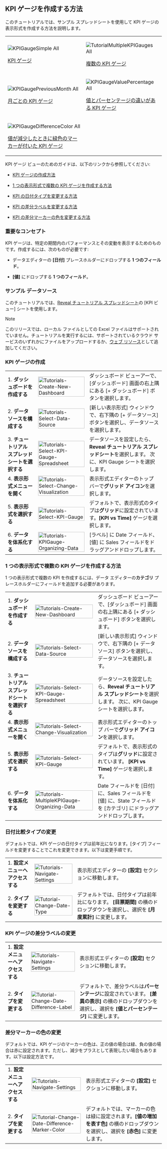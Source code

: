 ## KPI ゲージを作成する方法

このチュートリアルでは、サンプル スプレッドシートを使用して KPI ゲージの表示形式を作成する方法を説明します。

<table>
<colgroup>
<col style="width: 50%" />
<col style="width: 50%" />
</colgroup>
<tbody>
<tr class="odd">
<td><p><img src="images/KPIGaugeSimple_All.png" alt="KPIGaugeSimple All" /><br />
</p>
<p><a href="#creating-kpi-gauge">KPI ゲージ</a><br />
</p></td>
<td><p><img src="images/TutorialMultipleKPIGauges_All.png" alt="TutorialMultipleKPIGauges All" /><br />
</p>
<p><a href="#adding-category-kpi">複数の KPI ゲージ</a><br />
</p></td>
</tr>
<tr class="even">
<td><p><img src="images/KPIGaugePreviousMonth_All.png" alt="KPIGaugePreviousMonth All" /><br />
</p>
<p><a href="#changing-date-comparison-type">月ごとの KPI ゲージ</a><br />
</p></td>
<td><p><img src="images/KPIGaugeValuePercentage_All.png" alt="KPIGaugeValuePercentage All" /><br />
</p>
<p><a href="#changing-difference-label-kpi">値とパーセンテージの違いがある KPI ゲージ</a><br />
</p></td>
</tr>
<tr class="odd">
<td><p><img src="images/KPIGaugeDifferenceColor_All.png" alt="KPIGaugeDifferenceColor All" /><br />
</p>
<p><a href="#changing-color-difference-marker">値が減少したときに緑色のマーカーが付いた KPI ゲージ</a><br />
</p></td>
<td></td>
</tr>
</tbody>
</table>

KPI ゲージ ビューのためのガイドは、以下のリンクから参照してください:

  - [KPI ゲージの作成方法](#creating-kpi-gauge)

  - [1 つの表示形式で複数の KPI ゲージを作成する方法](#adding-category-kpi)

  - [KPI の日付タイプを変更する方法](#changing-date-comparison-type)

  - [KPI の差分ラベルを変更する方法](#changing-difference-label-kpi)

  - [KPI の差分マーカーの色を変更する方法](#changing-color-difference-marker)

### 重要なコンセプト

KPI ゲージは、特定の期間内のパフォーマンスとその変動を表示するためのものです。作成するには、次のものが必要です:

  - データエディターの **[日付]** プレースホルダーにドロップする **1 つのフィールド**。

  - **[値]** にドロップする **1 つのフィールド**。

### サンプル データソース

このチュートリアルでは、[Reveal チュートリアル スプレッドシート](http://download.infragistics.com/reportplus/help/samples/Reveal_Visualization_Tutorials.xlsx)の [KPI ビュー] シートを使用します。

>[!NOTE]
>このリリースでは、ローカル ファイルとしての Excel ファイルはサポートされていません。チュートリアルを実行するには、サポートされているクラウド サービスのいずれかにファイルをアップロードするか、[ウェブ リソース](~/jp/datasources/supported-data-sources/web-resource.md)として追加してください。

<a name='creating-kpi-gauge'></a>
### KPI ゲージの作成

|                                          |                                                                                              |                                                                                                                                                      |
| ---------------------------------------- | -------------------------------------------------------------------------------------------- | ---------------------------------------------------------------------------------------------------------------------------------------------------- |
| 1\. **ダッシュボードを作成する**               | <img src="images/Tutorials-Create-New-Dashboard.png" alt="Tutorials-Create-New-Dashboard" width="100%"/>                 | ダッシュボード ビューアーで、[ダッシュボード] 画面の右上隅にある [+ ダッシュボード] ボタンを選択します。|
| 2\. **データソースを構成する**       | <img src="images/Tutorials-Select-Data-Source.png" alt="Tutorials-Select-Data-Source" width="100%"/>                     | [新しい表示形式] ウィンドウで、右下隅の [+ データソース] ボタンを選択し、データソースを選択します。                                       |
| 3\. **チュートリアル スプレッドシートを選択する** | <img src="images/Tutorials-Select-KPI-Gauge-Spreadsheet.png" alt="Tutorials-Select-KPI-Gauge-Spreadsheet" width="100%"/> | データソースを設定したら、**Reveal チュートリアル スプレッドシート**を選択します。 次に、KPI Gauge シートを選択します。                                 |
| 4\. **表示形式メニューを開く**     | <img src="images/Tutorials-Select-Change-Visualization.png" alt="Tutorials-Select-Change-Visualization" width="100%"/>   | 表示形式エディターのトップ バーで**グリッド アイコン**を選択します。                                                                                |
| 5\. **表示形式を選択する**        | <img src="images/Tutorials-Select-KPI-vs-Time-Gauge.png" alt="Tutorials-Select-KPI-Gauge" width="100%"/>                         | デフォルトで、表示形式のタイプは**グリッド**に設定されています。**[KPI vs Time]** ゲージを選択します。                                                            |
| 6\. **データを体系化する**               | <img src="images/Tutorials-KPIGauge-Organizing-Data.png" alt="Tutorials-KPIGauge-Organizing-Data" width="100%"/>         | [ラベル] に Date フィールド、[値] に Sales フィールドをドラッグアンドドロップします。                                                                       |

<a name='adding-category-kpi'></a>
### 1 つの表示形式で複数の KPI ゲージを作成する方法

1 つの表示形式で複数の KPI を作成するには、データ エディターの**カテゴリ** プレースホルダーにフィールドを追加する必要があります。

|                                          |                                                                                                      |                                                                                                                                                      |
| ---------------------------------------- | ---------------------------------------------------------------------------------------------------- | ---------------------------------------------------------------------------------------------------------------------------------------------------- |
| 1\. **ダッシュボードを作成する**               | <img src="images/Tutorials-Create-New-Dashboard.png" alt="Tutorials-Create-New-Dashboard" width="100%"/>                         | ダッシュボード ビューアーで、[ダッシュボード] 画面の右上隅にある [+ ダッシュボード] ボタンを選択します。|
| 2\. **データソースを構成する**       | <img src="images/Tutorials-Select-Data-Source.png" alt="Tutorials-Select-Data-Source" width="100%"/>                             | [新しい表示形式] ウィンドウで、右下隅の [+ データソース] ボタンを選択し、データソースを選択します。                                       |
| 3\. **チュートリアル スプレッドシートを選択する** | <img src="images/Tutorials-Select-KPI-Gauge-Spreadsheet.png" alt="Tutorials-Select-KPI-Gauge-Spreadsheet" width="100%"/>         | データソースを設定したら、**Reveal チュートリアル スプレッドシート**を選択します。 次に、KPI Gauge シートを選択します。                                 |
| 4\. **表示形式メニューを開く**     | <img src="images/Tutorials-Select-Change-Visualization.png" alt="Tutorials-Select-Change-Visualization" width="100%"/>           | 表示形式エディターのトップ バーで**グリッド アイコン**を選択します。                                                                                |
| 5\. **表示形式を選択する**        | <img src="images/Tutorials-Select-KPI-vs-Time-Gauge.png" alt="Tutorials-Select-KPI-Gauge" width="100%"/>                                 | デフォルトで、表示形式のタイプは**グリッド**に設定されています。 **[KPI vs Time]** ゲージを選択します。                                                            |
| 6\. **データを体系化する**               | <img src="images/Tutorials-MultipleKPIGauge-Organizing-Data.png" alt="Tutorials-MultipleKPIGauge-Organizing-Data" width="100%"/> | Date フィールドを [日付] に、Sales フィールドを [値] に、State フィールドを [カテゴリ] にドラッグアンドドロップします。                                    |

<a name='changing-date-comparison-type'></a>
### 日付比較タイプの変更

デフォルトでは、KPI ゲージの日付タイプは前年比になります。[タイプ] フィールドを変更することでこれを変更できます。以下は変更手順です。

|                                  |                                                                        |                                                                                                                                                |
| -------------------------------- | ---------------------------------------------------------------------- | ---------------------------------------------------------------------------------------------------------------------------------------------- |
| 1\. **設定メニューへアクセスする** | <img src="images/Tutorials-Navigate-Settings.png" alt="Tutorials-Navigate-Settings" width="100%"/> | 表示形式エディターの **[設定]** セクションに移動します。                                                                                    |
| 2\. **タイプを変更する**          | <img src="images/Tutorial-Change-Date-Type.png" alt="Tutorial-Change-Date-Type" width="100%"/>     | デフォルトでは、日付タイプは前年比になります。 **[目票期間]** の横のドロップダウンを選択し、選択を **[月度累計]** に変更します。|

<a name='changing-difference-label-kpi'></a>
### KPI ゲージの差分ラベルの変更

|                                  |                                                                                            |                                                                                                                                                                         |
| -------------------------------- | ------------------------------------------------------------------------------------------ | ----------------------------------------------------------------------------------------------------------------------------------------------------------------------- |
| 1\. **設定メニューへアクセスする** | <img src="images/Tutorials-Navigate-Settings.png" alt="Tutorials-Navigate-Settings" width="100%"/>                     | 表示形式エディターの **[設定]** セクションに移動します。                                                                                                             |
| 2\. **タイプを変更する**          | <img src="images/Tutorial-Change-Date-Difference-Label.png" alt="Tutorial-Change-Date-Difference-Label" width="100%"/> | デフォルトで、差分ラベルは**パーセンテージ**に設定されています。 **[差異の表示]** の横のドロップダウンを選択し、選択を **[値とパーセンテージ]** に変更します。|

<a name='changing-color-difference-marker'></a>
### 差分マーカーの色の変更

デフォルトでは、KPI ゲージのマーカーの色は、正の値の場合は緑、負の値の場合は赤に設定されます。ただし、減少をプラスとして表現したい場合もあります。以下は設定方法です。

|                                  |                                                                                                          |                                                                                                                                                             |
| -------------------------------- | -------------------------------------------------------------------------------------------------------- | ----------------------------------------------------------------------------------------------------------------------------------------------------------- |
| 1\. **設定メニューへアクセスする** | <img src="images/Tutorials-Navigate-Settings.png" alt="Tutorials-Navigate-Settings" width="100%"/>                                   | 表示形式エディターの **[設定]** セクションに移動します。                                                                                                 |
| 2\. **タイプを変更する**          | <img src="images/Tutorial-Change-Date-Difference-Marker-Color.png" alt="Tutorial-Change-Date-Difference-Marker-Color" width="100%"/> | デフォルトでは、マーカーの色は緑に設定されます。**[値の増加を表す色]** の横のドロップダウンを選択し、選択を **[赤色]** に変更します。|
